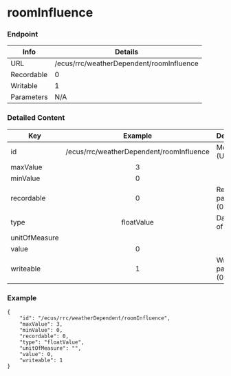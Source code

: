 # roomInfluence



### Endpoint

| Info  | Details |
| ------------- | ------------- |
| URL   | /ecus/rrc/weatherDependent/roomInfluence   |
| Recordable   | 0   |
| Writable   | 1   |
| Parameters  | N/A  |

### Detailed Content

|  Key  | Example | Description |
| ------------- | :------: | ------------------------------ |
|  id | /ecus/rrc/weatherDependent/roomInfluence | Message ID (URL) |
|  maxValue | 3 |  |
|  minValue | 0 |  |
|  recordable | 0 | Recordable parameter (0=No) |
|  type | floatValue | Data type of value |
|  unitOfMeasure |  |  |
|  value | 0 |  |
|  writeable | 1 | Writable parameter (0=No) |

### Example
```
{
    "id": "/ecus/rrc/weatherDependent/roomInfluence",
    "maxValue": 3,
    "minValue": 0,
    "recordable": 0,
    "type": "floatValue",
    "unitOfMeasure": "",
    "value": 0,
    "writeable": 1
}
```
